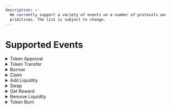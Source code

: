 ```yaml
---
description: >-
  We currently support a variety of events on a number of protocols and defi
  primitives. The list is subject to change.
---
```


# Supported Events



<details>

<summary>Token Approval</summary>

```
GET https://api.decentri.fi/events/decode/0xc39bca069cdc89832387d2dc57ef395ab2896013144a252d614e5ab2c88edb5e?network=ETHEREUM

[
  {
    "type": "APPROVAL",
    "protocol": null,
    "metadata": {
      "owner": {
        "address": "0x83a524af3cf8eb146132a2459664f7680a5515be",
        "label": null
      },
      "spender": {
        "address": "0x6b093998d36f2c7f0cc359441fbb24cc629d5ff0",
        "label": "Fulcrum DAI iToken"
      },
      "asset": {
        "network": {
          "name": "ETHEREUM",
          "logo": "https://github.com/defitrack/data/raw/master/logo/network/ethereum.png",
          "chainId": 1
        },
        "logo": "https://raw.githubusercontent.com/trustwallet/assets/master/blockchains/ethereum/assets/0x6B175474E89094C44Da98b954EedeAC495271d0F/logo.png",
        "name": "Dai Stablecoin",
        "symbol": "DAI",
        "address": "0x6b175474e89094c44da98b954eedeac495271d0f",
        "decimals": 18,
        "type": "SINGLE",
        "totalSupply": 4403467768016490697865246030,
        "underlyingTokens": [],
        "protocol": null
      },
      "amount": 115792089237316195423570985008687907853269984665640564039457584007913129639935
    }
  }
]
```

</details>

<details>

<summary>Token Transfer</summary>



</details>

<details>

<summary>Borrow</summary>



</details>

<details>

<summary>Claim</summary>



</details>

<details>

<summary>Add Liquidity</summary>



</details>

<details>

<summary>Swap</summary>



</details>

<details>

<summary>Get Reward</summary>



</details>

<details>

<summary>Remove Liquidity</summary>



</details>

<details>

<summary>Token Burn</summary>



</details>

